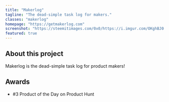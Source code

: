 ```yaml
---
title: "Makerlog"
tagline: "The dead-simple task log for makers."
classes: "makerlog"
homepage: "https://getmakerlog.com"
screenshot: "https://steemitimages.com/0x0/https://i.imgur.com/OKghBJ0.png"
featured: true
---
```


## About this project
Makerlog is the dead-simple task log for product makers!

## Awards
- #3 Product of the Day on Product Hunt